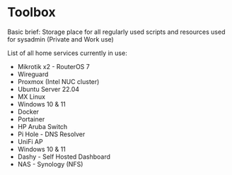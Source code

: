# Toolbox

Basic brief: Storage place for all regularly used scripts and resources used for sysadmin (Private and Work use)

List of all home services currently in use:
- Mikrotik x2 - RouterOS 7
- Wireguard
- Proxmox (Intel NUC cluster)
- Ubuntu Server 22.04
- MX Linux
- Windows 10 & 11
- Docker
- Portainer
- HP Aruba Switch
- Pi Hole - DNS Resolver
- UniFi AP
- Windows 10 & 11
- Dashy - Self Hosted Dashboard
- NAS - Synology (NFS)
